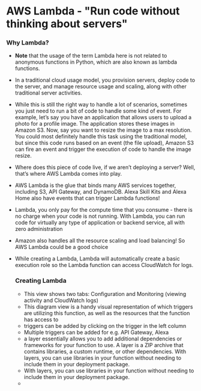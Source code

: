 # AWS Lambda - "Run code without thinking about servers"
### Why Lambda?
- <b>Note</b> that the usage of the term Lambda here is not related to anonymous functions in Python, which are also known as lambda functions.
- In a traditional cloud usage model, you provision servers, deploy code to the server, and manage resource usage and scaling, along with other traditional server activities.
- While this is still the right way to handle a lot of scenarios, sometimes you just need to run a bit of code to handle some kind of event. For example, let’s say you have an application that allows users to upload a photo for a profile image. The application stores these images in Amazon S3. Now, say you want to resize the image to a max resolution. You could most definitely handle this task using the traditional model, but since this code runs based on an event (the file upload), Amazon S3 can fire an event and trigger the execution of code to handle the image resize.
- Where does this piece of code live, if we aren’t deploying a server? Well, that’s where AWS Lambda comes into play.
- AWS Lambda is the glue that binds many AWS services together, including S3, API Gateway, and DynamoDB. Alexa Skill Kits and Alexa Home also have events that can trigger Lambda functions!
- Lambda, you only pay for the compute time that you consume - there is no charge when your code is not running. With Lambda, you can run code for virtually any type of application or backend service, all with zero administration
- Amazon also handles all the resource scaling and load balancing! So AWS Lambda could be a good choice
- While creating a Lambda,  Lambda will automatically create a basic execution role so the Lambda function can access CloudWatch for logs.

  ### Creating Lambda
  - This view shows two tabs: Configuration and Monitoring (viewing activity and CloudWatch logs)
  - This diagram view is a handy visual representation of which triggers are utilizing this function, as well as the resources that the function has access to
  - triggers can be added by clicking on the trigger in the left column
  - Multiple triggers can be added for e.g. API Gateway, Alexa
  - a layer essentially allows you to add additional dependencies or frameworks for your function to use. A layer is a ZIP archive that contains libraries, a custom runtime, or other dependencies. With layers, you can use libraries in your function without needing to include them in your deployment package.
  - With layers, you can use libraries in your function without needing to include them in your deployment package.
  - 
